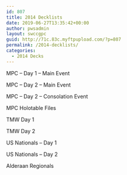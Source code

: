 ```yaml
---
id: 807
title: 2014 Decklists
date: 2019-06-27T13:35:42+00:00
author: pwsadmin
layout: swccgpc
guid: http://71c.83c.myftpupload.com/?p=807
permalink: /2014-decklists/
categories:
  - 2014 Decks
---
```

MPC – Day 1 – Main Event

MPC – Day 2 – Main Event

MPC – Day 2 – Consolation Event

MPC Holotable Files

TMW Day 1

TMW Day 2

US Nationals – Day 1

US Nationals – Day 2

Alderaan Regionals